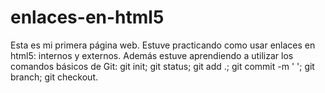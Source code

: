 # enlaces-en-html5
Esta es mi primera página web. Estuve practicando como usar enlaces en html5: internos y externos. Además estuve aprendiendo a utilizar los comandos básicos de Git: git init; git status; git add .; git commit -m ' '; git branch; git checkout.
